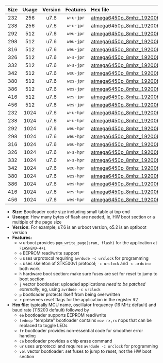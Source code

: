 |Size|Usage|Version|Features|Hex file|
|:-:|:-:|:-:|:-:|:--|
|232|256|u7.6|`w-u-jpr`|[atmega6450p_8mhz_19200bps_ur_vbl.hex](https://raw.githubusercontent.com/stefanrueger/urboot/main/atmega6450p_8mhz_19200bps_ur_vbl.hex)|
|238|256|u7.6|`w-u-jpr`|[atmega6450p_8mhz_19200bps_lednop_ur_vbl.hex](https://raw.githubusercontent.com/stefanrueger/urboot/main/atmega6450p_8mhz_19200bps_lednop_ur_vbl.hex)|
|292|512|u7.6|`weu-jpr`|[atmega6450p_8mhz_19200bps_ee_ur_vbl.hex](https://raw.githubusercontent.com/stefanrueger/urboot/main/atmega6450p_8mhz_19200bps_ee_ur_vbl.hex)|
|298|512|u7.6|`weu-jpr`|[atmega6450p_8mhz_19200bps_ee_lednop_ur_vbl.hex](https://raw.githubusercontent.com/stefanrueger/urboot/main/atmega6450p_8mhz_19200bps_ee_lednop_ur_vbl.hex)|
|316|512|u7.6|`weu-jpr`|[atmega6450p_8mhz_19200bps_ee_lednop_fr_ur_vbl.hex](https://raw.githubusercontent.com/stefanrueger/urboot/main/atmega6450p_8mhz_19200bps_ee_lednop_fr_ur_vbl.hex)|
|326|512|u7.6|`w-s-jpr`|[atmega6450p_8mhz_19200bps_vbl.hex](https://raw.githubusercontent.com/stefanrueger/urboot/main/atmega6450p_8mhz_19200bps_vbl.hex)|
|332|512|u7.6|`w-s-jpr`|[atmega6450p_8mhz_19200bps_lednop_vbl.hex](https://raw.githubusercontent.com/stefanrueger/urboot/main/atmega6450p_8mhz_19200bps_lednop_vbl.hex)|
|342|512|u7.6|`weu-jpr`|[atmega6450p_8mhz_19200bps_ee_lednop_fr_ce_ur_vbl.hex](https://raw.githubusercontent.com/stefanrueger/urboot/main/atmega6450p_8mhz_19200bps_ee_lednop_fr_ce_ur_vbl.hex)|
|380|512|u7.6|`wes-jpr`|[atmega6450p_8mhz_19200bps_ee_vbl.hex](https://raw.githubusercontent.com/stefanrueger/urboot/main/atmega6450p_8mhz_19200bps_ee_vbl.hex)|
|386|512|u7.6|`wes-jpr`|[atmega6450p_8mhz_19200bps_ee_lednop_vbl.hex](https://raw.githubusercontent.com/stefanrueger/urboot/main/atmega6450p_8mhz_19200bps_ee_lednop_vbl.hex)|
|416|512|u7.6|`wes-jpr`|[atmega6450p_8mhz_19200bps_ee_lednop_fr_vbl.hex](https://raw.githubusercontent.com/stefanrueger/urboot/main/atmega6450p_8mhz_19200bps_ee_lednop_fr_vbl.hex)|
|456|512|u7.6|`wes-jpr`|[atmega6450p_8mhz_19200bps_ee_lednop_fr_ce_vbl.hex](https://raw.githubusercontent.com/stefanrueger/urboot/main/atmega6450p_8mhz_19200bps_ee_lednop_fr_ce_vbl.hex)|
|232|1024|u7.6|`w-u-hpr`|[atmega6450p_8mhz_19200bps_ur.hex](https://raw.githubusercontent.com/stefanrueger/urboot/main/atmega6450p_8mhz_19200bps_ur.hex)|
|238|1024|u7.6|`w-u-hpr`|[atmega6450p_8mhz_19200bps_lednop_ur.hex](https://raw.githubusercontent.com/stefanrueger/urboot/main/atmega6450p_8mhz_19200bps_lednop_ur.hex)|
|292|1024|u7.6|`weu-hpr`|[atmega6450p_8mhz_19200bps_ee_ur.hex](https://raw.githubusercontent.com/stefanrueger/urboot/main/atmega6450p_8mhz_19200bps_ee_ur.hex)|
|298|1024|u7.6|`weu-hpr`|[atmega6450p_8mhz_19200bps_ee_lednop_ur.hex](https://raw.githubusercontent.com/stefanrueger/urboot/main/atmega6450p_8mhz_19200bps_ee_lednop_ur.hex)|
|316|1024|u7.6|`weu-hpr`|[atmega6450p_8mhz_19200bps_ee_lednop_fr_ur.hex](https://raw.githubusercontent.com/stefanrueger/urboot/main/atmega6450p_8mhz_19200bps_ee_lednop_fr_ur.hex)|
|326|1024|u7.6|`w-s-hpr`|[atmega6450p_8mhz_19200bps.hex](https://raw.githubusercontent.com/stefanrueger/urboot/main/atmega6450p_8mhz_19200bps.hex)|
|332|1024|u7.6|`w-s-hpr`|[atmega6450p_8mhz_19200bps_lednop.hex](https://raw.githubusercontent.com/stefanrueger/urboot/main/atmega6450p_8mhz_19200bps_lednop.hex)|
|342|1024|u7.6|`weu-hpr`|[atmega6450p_8mhz_19200bps_ee_lednop_fr_ce_ur.hex](https://raw.githubusercontent.com/stefanrueger/urboot/main/atmega6450p_8mhz_19200bps_ee_lednop_fr_ce_ur.hex)|
|380|1024|u7.6|`wes-hpr`|[atmega6450p_8mhz_19200bps_ee.hex](https://raw.githubusercontent.com/stefanrueger/urboot/main/atmega6450p_8mhz_19200bps_ee.hex)|
|386|1024|u7.6|`wes-hpr`|[atmega6450p_8mhz_19200bps_ee_lednop.hex](https://raw.githubusercontent.com/stefanrueger/urboot/main/atmega6450p_8mhz_19200bps_ee_lednop.hex)|
|416|1024|u7.6|`wes-hpr`|[atmega6450p_8mhz_19200bps_ee_lednop_fr.hex](https://raw.githubusercontent.com/stefanrueger/urboot/main/atmega6450p_8mhz_19200bps_ee_lednop_fr.hex)|
|456|1024|u7.6|`wes-hpr`|[atmega6450p_8mhz_19200bps_ee_lednop_fr_ce.hex](https://raw.githubusercontent.com/stefanrueger/urboot/main/atmega6450p_8mhz_19200bps_ee_lednop_fr_ce.hex)|

- **Size:** Bootloader code size including small table at top end
- **Useage:** How many bytes of flash are needed, ie, HW boot section or a multiple of the page size
- **Version:** For example, u7.6 is an urboot version, o5.2 is an optiboot version
- **Features:**
  + `w` urboot provides `pgm_write_page(sram, flash)` for the application at `FLASHEND-4+1`
  + `e` EEPROM read/write support
  + `u` uses urprotocol requiring `avrdude -c urclock` for programming
  + `s` uses skeleton of STK500v1 protocol; `-c urclock` and `-c arduino` both work
  + `h` hardware boot section: make sure fuses are set for reset to jump to boot section
  + `j` vector bootloader: uploaded applications *need to be patched externally*, eg, using `avrdude -c urclock`
  + `p` bootloader protects itself from being overwritten
  + `r` preserves reset flags for the application in the register R2
- **Hex file:** typically MCU name, oscillator frequency (16 MHz default) and baud rate (115200 default) followed by
  + `ee` bootloader supports EEPROM read/write
  + `lednop` "template" bootloader contains `mov rx,rx` nops that can be replaced to toggle LEDs
  + `fr` bootloader provides non-essential code for smoother error handing
  + `ce` bootloader provides a chip erase command
  + `ur` uses urprotocol and requires `avrdude -c urclock` for programming
  + `vbl` vector bootloader: set fuses to jump to reset, not the HW boot section
